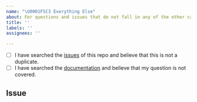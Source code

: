 ```yaml
---
name: "\U0001F5C3 Everything Else"
about: For questions and issues that do not fall in any of the other categories.
title: ''
labels: ''
assignees: ''

---
```


<!-- Describe your question and issue here. This space is meant to be used for general questions that are neither bugs nor feature requests. If you're looking for help or support, please post on the forum instead: https://forum.komutracker.net/ -->


<!-- Checked checkbox should look like this: [x] -->
- [ ] I have searched the [issues](https://github.com/nccasia/komutracker/issues) of this repo and believe that this is not a duplicate.
- [ ] I have searched the [documentation](https://docs.komutracker.net/en/latest/) and believe that my question is not covered.

## Issue
<!-- Now feel free to write your issue, but please be descriptive! Thanks again 🙌 ❤️ -->

